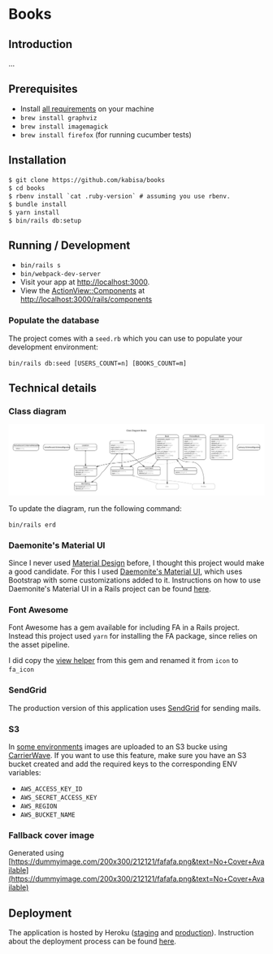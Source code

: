 # Books

## Introduction

...

## Prerequisites

- Install [all requirements](https://gorails.com/setup/osx/10.15-catalina) on your machine
- `brew install graphviz`
- `brew install imagemagick`
- `brew install firefox` (for running cucumber tests)

## Installation

```
$ git clone https://github.com/kabisa/books
$ cd books
$ rbenv install `cat .ruby-version` # assuming you use rbenv.
$ bundle install
$ yarn install
$ bin/rails db:setup
```

## Running / Development

- `bin/rails s`
- `bin/webpack-dev-server`
- Visit your app at [http://localhost:3000](http://localhost:3000).
- View the [ActionView::Components](https://github.com/github/actionview-component) at [http://localhost:3000/rails/components](http://localhost:3000/rails/components)

### Populate the database

The project comes with a `seed.rb` which you can use to populate your development environment:

`bin/rails db:seed [USERS_COUNT=n] [BOOKS_COUNT=m]`

## Technical details

### Class diagram

![erd.svg](docs/erd.svg)

To update the diagram, run the following command:

`bin/rails erd`

### Daemonite's Material UI

Since I never used [Material Design](https://material.io/) before, I thought this project would make a good candidate. For this I used [Daemonite's Material UI](http://daemonite.github.io/material/), which uses Bootstrap with some customizations added to it. Instructions on how to use Daemonite's Material UI in a Rails project can be found [here](https://gist.github.com/bazzel/0226bf815c9018388ae2e7e3bc438c57).

### Font Awesome

Font Awesome has a gem available for including FA in a Rails project. Instead this project used `yarn` for installing the FA package, since relies on the asset pipeline.

I did copy the [view helper](https://github.com/FortAwesome/font-awesome-sass#rails-helper-usage) from this gem and renamed it from `icon` to `fa_icon`

### SendGrid

The production version of this application uses [SendGrid](http://sendgrid.com) for sending mails.

### S3

In [some environments](config/initializers/carrierwave.rb) images are uploaded to an S3 bucke using [CarrierWave](https://github.com/carrierwaveuploader/carrierwave). If you want to use this feature, make sure you have an S3 bucket created and add the required keys to the corresponding ENV variables:

- `AWS_ACCESS_KEY_ID`
- `AWS_SECRET_ACCESS_KEY`
- `AWS_REGION`
- `AWS_BUCKET_NAME`

### Fallback cover image

Generated using [https://dummyimage.com/200x300/212121/fafafa.png&text=No+Cover+Available](https://dummyimage.com/200x300/212121/fafafa.png&text=No+Cover+Available)

## Deployment

The application is hosted by Heroku ([staging](https://thawing-badlands-71406.herokuapp.com) and [production](https://books.kabisa.nl)). Instruction about the deployment process can be found [here](https://devcenter.heroku.com/articles/getting-started-with-rails5).
